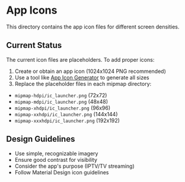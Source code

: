 # App Icons

This directory contains the app icon files for different screen densities.

## Current Status
The current icon files are placeholders. To add proper icons:

1. Create or obtain an app icon (1024x1024 PNG recommended)
2. Use a tool like [App Icon Generator](https://appicon.co/) to generate all sizes
3. Replace the placeholder files in each mipmap directory:

- `mipmap-hdpi/ic_launcher.png` (72x72)
- `mipmap-mdpi/ic_launcher.png` (48x48)  
- `mipmap-xhdpi/ic_launcher.png` (96x96)
- `mipmap-xxhdpi/ic_launcher.png` (144x144)
- `mipmap-xxxhdpi/ic_launcher.png` (192x192)

## Design Guidelines
- Use simple, recognizable imagery
- Ensure good contrast for visibility
- Consider the app's purpose (IPTV/TV streaming)
- Follow Material Design icon guidelines